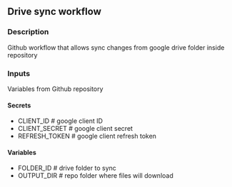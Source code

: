 ## Drive sync workflow

### Description

Github workflow that allows sync changes from google drive folder inside repository

### Inputs

Variables from Github repository

#### Secrets

- CLIENT_ID # google client ID
- CLIENT_SECRET # google client secret
- REFRESH_TOKEN # google client refresh token

#### Variables

- FOLDER_ID # drive folder to sync
- OUTPUT_DIR # repo folder where files will download
